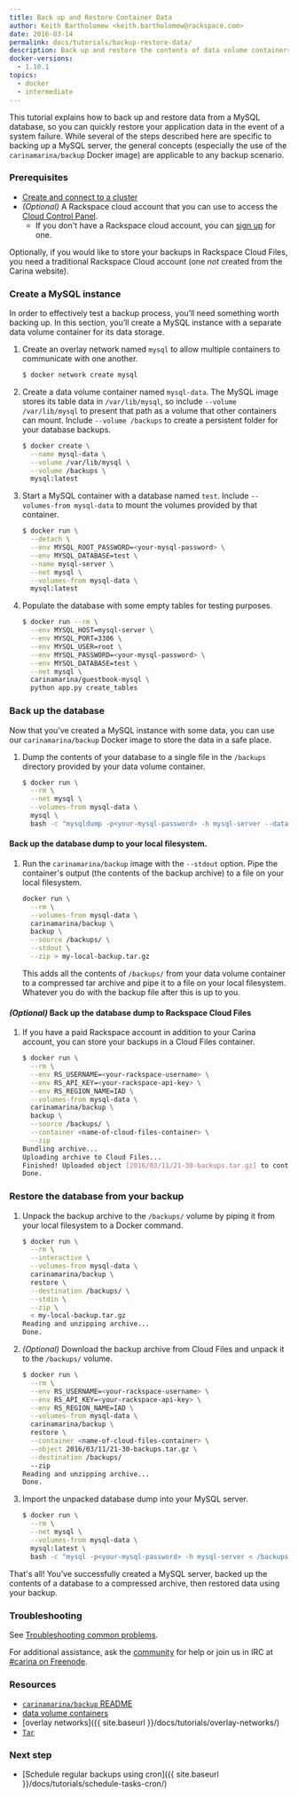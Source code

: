 ```yaml
---
title: Back up and Restore Container Data
author: Keith Bartholomew <keith.bartholomew@rackspace.com>
date: 2016-03-14
permalink: docs/tutorials/backup-restore-data/
description: Back up and restore the contents of data volume containers
docker-versions:
  - 1.10.1
topics:
  - docker
  - intermediate
---
```


This tutorial explains how to back up and restore data from a MySQL database, so you can quickly restore your application data in the event of a system failure. While several of the steps described here are specific to backing up a MySQL server, the general concepts (especially the use of the `carinamarina/backup` Docker image) are applicable to any backup scenario.

### Prerequisites

* [Create and connect to a cluster](/docs/tutorials/create-connect-cluster/)
* _(Optional)_ A Rackspace cloud account that you can use to access the [Cloud Control Panel](https://mycloud.rackspace.com/).
  * If you don't have a Rackspace cloud account, you can [sign up](https://www.rackspace.com/cloud) for one.


Optionally, if you would like to store your backups in Rackspace Cloud Files, you need a traditional Rackspace Cloud account (one _not_ created from the Carina website).

### Create a MySQL instance

In order to effectively test a backup process, you’ll need something worth backing up. In this section, you’ll create a MySQL instance with a separate data volume container for its data storage.

1. Create an overlay network named `mysql` to allow multiple containers to communicate with one another.

    ```bash
    $ docker network create mysql
    ```

1. Create a data volume container named `mysql-data`. The MySQL image stores its table data in `/var/lib/mysql`, so include `--volume /var/lib/mysql` to present that path as a volume that other containers can mount. Include `--volume /backups` to create a persistent folder for your database backups.

    ```bash
    $ docker create \
      --name mysql-data \
      --volume /var/lib/mysql \
      --volume /backups \
      mysql:latest
    ```

1. Start a MySQL container with a database named `test`. Include `--volumes-from mysql-data` to mount the volumes provided by that container.

    ```bash
    $ docker run \
      --detach \
      --env MYSQL_ROOT_PASSWORD=<your-mysql-password> \
      --env MYSQL_DATABASE=test \
      --name mysql-server \
      --net mysql \
      --volumes-from mysql-data \
      mysql:latest
    ```

1. Populate the database with some empty tables for testing purposes.

    ```bash
    $ docker run --rm \
      --env MYSQL_HOST=mysql-server \
      --env MYSQL_PORT=3306 \
      --env MYSQL_USER=root \
      --env MYSQL_PASSWORD=<your-mysql-password> \
      --env MYSQL_DATABASE=test \
      --net mysql \
      carinamarina/guestbook-mysql \
      python app.py create_tables
    ```

### Back up the database

Now that you’ve created a MySQL instance with some data, you can use our `carinamarina/backup` Docker image to store the data in a safe place.

1. Dump the contents of your database to a single file in the `/backups` directory provided by your data volume container.

    ```bash
    $ docker run \
      --rm \
      --net mysql \
      --volumes-from mysql-data \
      mysql \
      bash -c "mysqldump -p<your-mysql-password> -h mysql-server --databases test > /backups/test.sql"
    ```

#### Back up the database dump to your local filesystem.

1. Run the `carinamarina/backup` image with the `--stdout` option. Pipe the container's output (the contents of the backup archive) to a file on your local filesystem.

    ```bash
    docker run \
      --rm \
      --volumes-from mysql-data \
      carinamarina/backup \
      backup \
      --source /backups/ \
      --stdout \
      --zip > my-local-backup.tar.gz
    ```

    This adds all the contents of `/backups/` from your data volume container to a compressed tar archive and pipe it to a file on your local filesystem. Whatever you do with the backup file after this is up to you.

#### _(Optional)_ Back up the database dump to Rackspace Cloud Files

1. If you have a paid Rackspace account in addition to your Carina account, you can store your backups in a Cloud Files container.

    ```bash
    $ docker run \
      --rm \
      --env RS_USERNAME=<your-rackspace-username> \
      --env RS_API_KEY=<your-rackspace-api-key> \
      --env RS_REGION_NAME=IAD \
      --volumes-from mysql-data \
      carinamarina/backup \
      backup \
      --source /backups/ \
      --container <name-of-cloud-files-container> \
      --zip
    Bundling archive...
    Uploading archive to Cloud Files...
    Finished! Uploaded object [2016/03/11/21-30-backups.tar.gz] to container [<name-of-cloud-files-container>] in now
    Done.
    ```



### Restore the database from your backup

1. Unpack the backup archive to the `/backups/` volume by piping it from your local filesystem to a Docker command.

    ```bash
    $ docker run \
      --rm \
      --interactive \
      --volumes-from mysql-data \
      carinamarina/backup \
      restore \
      --destination /backups/ \
      --stdin \
      --zip \
      < my-local-backup.tar.gz
    Reading and unzipping archive...
    Done.
    ```

1. _(Optional)_ Download the backup archive from Cloud Files and unpack it to the `/backups/` volume.

    ```bash
    $ docker run \
      --rm \
      --env RS_USERNAME=<your-rackspace-username> \
      --env RS_API_KEY=<your-rackspace-api-key> \
      --env RS_REGION_NAME=IAD \
      --volumes-from mysql-data \
      carinamarina/backup \
      restore \
      --container <name-of-cloud-files-container> \
      --object 2016/03/11/21-30-backups.tar.gz \
      --destination /backups/
      --zip
    Reading and unzipping archive...
    Done.
    ```

1. Import the unpacked database dump into your MySQL server.

    ```bash
    $ docker run \
      --rm \
      --net mysql \
      --volumes-from mysql-data \
      mysql:latest \
      bash -c "mysql -p<your-mysql-password> -h mysql-server < /backups/test.sql"
    ```

That's all! You’ve successfully created a MySQL server, backed up the contents of a database to a compressed archive, then restored data using your backup.

### Troubleshooting

See [Troubleshooting common problems]({{site.baseurl}}/docs/troubleshooting/common-problems/).

For additional assistance, ask the [community](https://community.getcarina.com/) for help or join us in IRC at [#carina on Freenode](http://webchat.freenode.net/?channels=carina).

### Resources

* [`carinamarina/backup` README](https://hub.docker.com/r/carinamarina/backup/)
* [data volume containers](/docs/tutorials/data-volume-containers/)
* [overlay networks]({{ site.baseurl }}/docs/tutorials/overlay-networks/)
* <a href="https://en.wikipedia.org/wiki/Tar_(computing)"><code>Tar</code></a>

### Next step

* [Schedule regular backups using cron]({{ site.baseurl }}/docs/tutorials/schedule-tasks-cron/)
